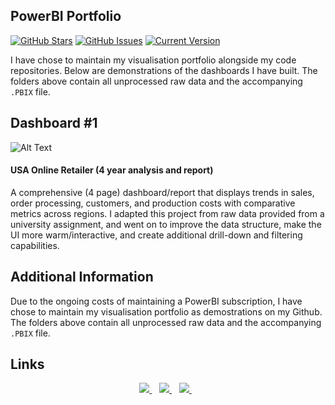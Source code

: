 ## PowerBI Portfolio

[![GitHub Stars](https://img.shields.io/github/stars/jordanhoare/powerbi-collection.svg)](https://github.com/jordanhoare/powerbi-collection/stargazers) [![GitHub Issues](https://img.shields.io/github/issues/jordanhoare/powerbi-collection.svg)](https://github.com/jordanhoare/powerbi-collection/issues) [![Current Version](https://img.shields.io/badge/version-0.0.2-green.svg)](https://github.com/jordanhoare/powerbi-collection) 

I have chose to maintain my visualisation portfolio alongside my code repositories.  Below are demonstrations of the dashboards I have built.  The folders above contain all unprocessed raw data and the accompanying `.PBIX` file. 



## Dashboard #1
![Alt Text](https://media4.giphy.com/media/B5qcQD6l88wcPoRSxB/giphy.gif)

#### USA Online Retailer (4 year analysis and report)
A comprehensive (4 page) dashboard/report that displays trends in sales, order processing, customers, and production costs with comparative metrics across regions.  I adapted this project from raw data provided from a university assignment, and went on to improve the data structure, make the UI more warm/interactive, and create additional drill-down and filtering capabilities.





##

## Additional Information
Due to the ongoing costs of maintaining a PowerBI subscription, I have chose to maintain my visualisation portfolio as demostrations on my Github.  The folders above contain all unprocessed raw data and the accompanying `.PBIX` file. 

## Links
<p align="center">
    <a href="https://www.linkedin.com/in/jordan-hoare/">
        <img src="https://img.shields.io/badge/LinkedIn-0077B5?style=for-the-badge&logo=linkedin&logoColor=white" />
    </a>&nbsp;&nbsp;
    <a href="https://www.kaggle.com/jordanhoare">
        <img src="https://img.shields.io/badge/Kaggle-20BEFF?style=for-the-badge&logo=Kaggle&logoColor=white" />
    </a>&nbsp;&nbsp;
    <a href="mailto:jordanhoare0@gmail.com">
        <img src="https://img.shields.io/badge/Gmail-D14836?style=for-the-badge&logo=gmail&logoColor=white" />
    </a>&nbsp;&nbsp;
</p>